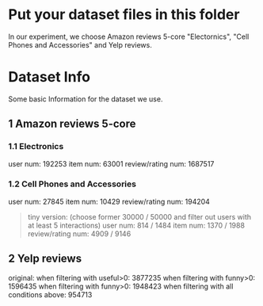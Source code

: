 # Put your dataset files in this folder
In our experiment, we choose Amazon reviews 5-core "Electornics", "Cell Phones and Accessories" and Yelp reviews.

# Dataset Info
Some basic Information for the dataset we use.
## 1 Amazon reviews 5-core
### 1.1 Electronics
user num: 192253
item num: 63001
review/rating num: 1687517 
### 1.2 Cell Phones and Accessories
user num: 27845
item num: 10429
review/rating num: 194204 

> tiny version: (choose former 30000 / 50000 and filter out users with at least 5 interactions)
> user num: 814 / 1484
> item num: 1370 / 1988
> review/rating num: 4909 / 9146 

## 2 Yelp reviews
original: 
when filtering with useful>0: 3877235
when filtering with funny>0: 1596435
when filtering with funny>0: 1948423 
when filtering with all conditions above: 954713 